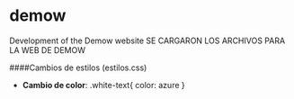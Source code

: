 # demow
Development of the Demow website
SE CARGARON LOS ARCHIVOS PARA LA WEB DE DEMOW

####Cambios de estilos (estilos.css)

* **Cambio de color**: 
	.white-text{
		color: azure
	}

